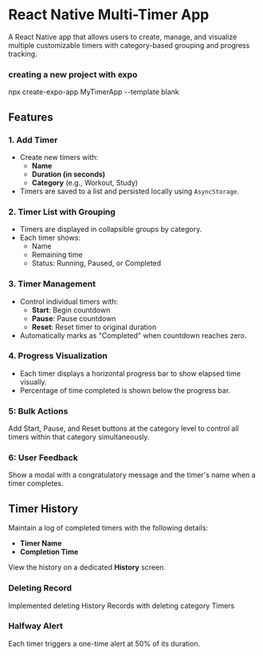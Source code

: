 # React Native Multi-Timer App

A React Native app that allows users to create, manage, and visualize multiple customizable timers with category-based grouping and progress tracking.

### creating a new project with expo
npx create-expo-app MyTimerApp --template blank

## Features

### 1. Add Timer
- Create new timers with:
  - **Name**
  - **Duration (in seconds)**
  - **Category** (e.g., Workout, Study)
- Timers are saved to a list and persisted locally using `AsyncStorage`.

### 2. Timer List with Grouping
- Timers are displayed in collapsible groups by category.
- Each timer shows:
  - Name
  - Remaining time
  - Status: Running, Paused, or Completed

### 3. Timer Management
- Control individual timers with:
  - **Start**: Begin countdown
  - **Pause**: Pause countdown
  - **Reset**: Reset timer to original duration
- Automatically marks as "Completed" when countdown reaches zero.

### 4. Progress Visualization
- Each timer displays a horizontal progress bar to show elapsed time visually.
- Percentage of time completed is shown below the progress bar.


### 5: Bulk Actions
Add Start, Pause, and Reset buttons at the category level to control all timers within that category simultaneously.

### 6: User Feedback
Show a modal with a congratulatory message and the timer's name when a timer completes.

## Timer History

Maintain a log of completed timers with the following details:
- **Timer Name**
- **Completion Time**

View the history on a dedicated **History** screen.

### Deleting Record
Implemented deleting History Records with deleting category Timers

### Halfway Alert
Each timer triggers a one-time alert at 50% of its duration.